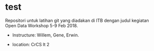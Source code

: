 # test
Repositori untuk latihan git yang diadakan di ITB dengan judul kegiatan Open Data Workshop 5-9 Feb 2018. 

- Instructure: Willem, Gene, Erwin.

- location: CrCS lt 2